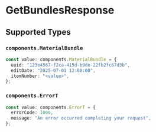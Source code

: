 # GetBundlesResponse


## Supported Types

### `components.MaterialBundle`

```typescript
const value: components.MaterialBundle = {
  uuid: "123e4567-f2ca-415d-b9de-22fb2fc67d3b",
  editDate: "2025-07-01 12:00:00",
  itemNumber: "<value>",
};
```

### `components.ErrorT`

```typescript
const value: components.ErrorT = {
  errorCode: 1000,
  message: "An error occurred completing your request",
};
```

